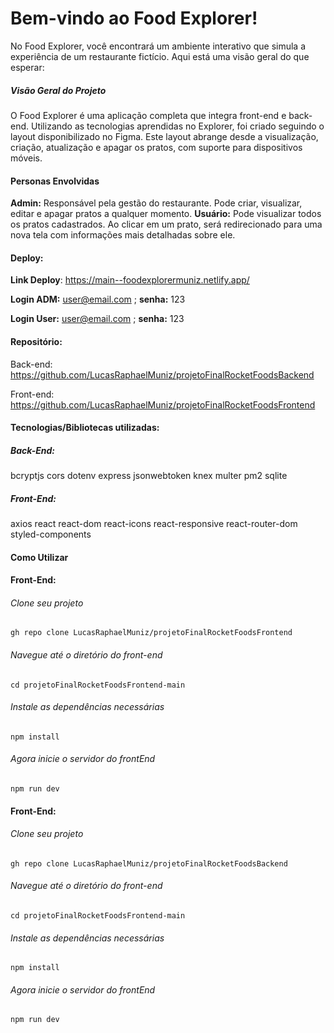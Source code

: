 
# Bem-vindo ao Food Explorer!

No Food Explorer, você encontrará um ambiente interativo que simula a experiência de um restaurante fictício. Aqui está uma visão geral do que esperar:

##### Visão Geral do Projeto
O Food Explorer é uma aplicação completa que integra front-end e back-end. Utilizando as tecnologias aprendidas no Explorer, foi criado seguindo o layout disponibilizado no Figma. Este layout abrange desde a visualização, criação, atualização e apagar os pratos, com suporte para dispositivos móveis.

#### Personas Envolvidas
**Admin:** Responsável pela gestão do restaurante. Pode criar, visualizar, editar e apagar pratos a qualquer momento.
**Usuário:** Pode visualizar todos os pratos cadastrados. Ao clicar em um prato, será redirecionado para uma nova tela com informações mais detalhadas sobre ele.

#### Deploy:
**Link Deploy**: https://main--foodexplorermuniz.netlify.app/

**Login ADM:** user@email.com ; **senha:** 123

**Login User:** user@email.com ; **senha:** 123


#### Repositório:
Back-end: https://github.com/LucasRaphaelMuniz/projetoFinalRocketFoodsBackend

Front-end: https://github.com/LucasRaphaelMuniz/projetoFinalRocketFoodsFrontend



#### Tecnologias/Bibliotecas utilizadas:
#####  Back-End:
bcryptjs
cors
dotenv
express
jsonwebtoken
knex
multer
pm2
sqlite

##### Front-End:
axios
react
react-dom
react-icons
react-responsive
react-router-dom
styled-components

#### Como Utilizar

#### Front-End:

###### Clone seu projeto

```
gh repo clone LucasRaphaelMuniz/projetoFinalRocketFoodsFrontend
```

###### Navegue até o diretório do front-end

```
cd projetoFinalRocketFoodsFrontend-main
```

###### Instale as dependências necessárias
```
npm install
```

###### Agora inicie o servidor do frontEnd
```
npm run dev
```

#### Front-End:

###### Clone seu projeto

```
gh repo clone LucasRaphaelMuniz/projetoFinalRocketFoodsBackend
```

###### Navegue até o diretório do front-end

```
cd projetoFinalRocketFoodsFrontend-main
```

###### Instale as dependências necessárias

```
npm install
```

###### Agora inicie o servidor do frontEnd
```
npm run dev
```

